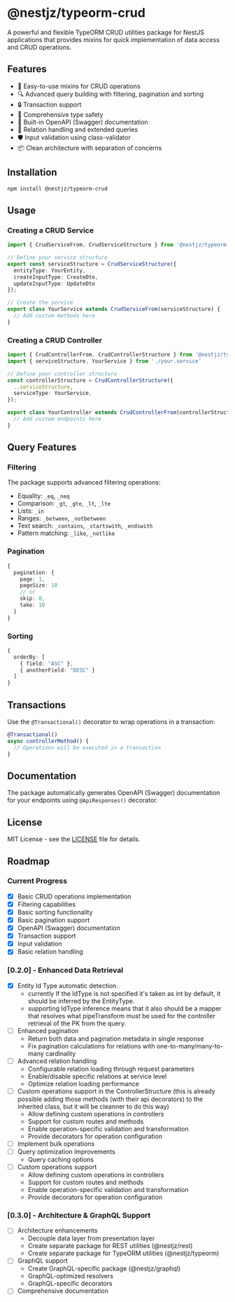 # @nestjz/typeorm-crud

A powerful and flexible TypeORM CRUD utilities package for NestJS applications that provides mixins for quick implementation of data access and CRUD operations.

## Features

- 🚀 Easy-to-use mixins for CRUD operations
- 🔍 Advanced query building with filtering, pagination and sorting
- 🔒 Transaction support
- 📝 Comprehensive type safety
- 🎯 Built-in OpenAPI (Swagger) documentation
- 🔄 Relation handling and extended queries
- 🛡️ Input validation using class-validator
- 📦 Clean architecture with separation of concerns

## Installation

```bash
npm install @nestjz/typeorm-crud
```

## Usage

### Creating a CRUD Service

```typescript
import { CrudServiceFrom, CrudServiceStructure } from '@nestjz/typeorm-crud';

// Define your service structure
export const serviceStructure = CrudServiceStructure({
  entityType: YourEntity,
  createInputType: CreateDto,
  updateInputType: UpdateDto
});

// Create the service
export class YourService extends CrudServiceFrom(serviceStructure) {
  // Add custom methods here
}
```

### Creating a CRUD Controller

```typescript
import { CrudControllerFrom, CrudControllerStructure } from '@nestjz/typeorm-crud';
import { serviceStructure, YourService } from './your.service'

// Define your controller structure
const controllerStructure = CrudControllerStructure({
  ..serviceStructure,
  serviceType: YourService,
});

export class YourController extends CrudControllerFrom(controllerStructure) {
  // Add custom endpoints here
}
```

## Query Features

### Filtering

The package supports advanced filtering operations:

- Equality: `_eq`, `_neq`
- Comparison: `_gt`, `_gte`, `_lt`, `_lte`
- Lists: `_in`
- Ranges: `_between`, `_notbetween`
- Text search: `_contains`, `_startswith`, `_endswith`
- Pattern matching: `_like`, `_notlike`

### Pagination

```typescript
{
  pagination: {
    page: 1,
    pageSize: 10
    // or
    skip: 0,
    take: 10
  }
}
```

### Sorting

```typescript
{
  orderBy: [
    { field: "ASC" },
    { anotherField: "DESC" }
  ]
}
```

## Transactions

Use the `@Transactional()` decorator to wrap operations in a transaction:

```typescript
@Transactional()
async controllerMethod() {
  // Operations will be executed in a transaction
}
```

## Documentation

The package automatically generates OpenAPI (Swagger) documentation for your endpoints using `@ApiResponses()` decorator.

## License

MIT License - see the [LICENSE](LICENSE) file for details.

## Roadmap

### Current Progress
- [x] Basic CRUD operations implementation
- [x] Filtering capabilities
- [x] Basic sorting functionality
- [x] Basic pagination support
- [x] OpenAPI (Swagger) documentation
- [x] Transaction support
- [x] Input validation
- [x] Basic relation handling

### [0.2.0] - Enhanced Data Retrieval
- [x] Entity Id Type automatic detection.
  - currently If the IdType is not specified it's taken as int by default, it should be inferred by the EntityType.
  - supporting IdType inference means that it also should be a mapper that resolves what pipeTransform must be used for the controller retrieval of the PK from the query.
- [ ] Enhanced pagination
  - Return both data and pagination metadata in single response
  - Fix pagination calculations for relations with one-to-many/many-to-many cardinality
- [ ] Advanced relation handling
  - Configurable relation loading through request parameters
  - Enable/disable specific relations at service level
  - Optimize relation loading performance
- [ ] Custom operations support in the ControllerStructure
    (this is already possible adding those methods (with their api decorators) to the inherited class, but it will be cleanner to do this way)
  - Allow defining custom operations in controllers
  - Support for custom routes and methods
  - Enable operation-specific validation and transformation
  - Provide decorators for operation configuration
- [ ] Implement bulk operations
- [ ] Query optimization improvements
  - Query caching options
- [ ] Custom operations support
  - Allow defining custom operations in controllers
  - Support for custom routes and methods
  - Enable operation-specific validation and transformation
  - Provide decorators for operation configuration

### [0.3.0] - Architecture & GraphQL Support
- [ ] Architecture enhancements
  - Decouple data layer from presentation layer
  - Create separate package for REST utilities (@nestjz/rest)
  - Create separate package for TypeORM utilities (@nestjz/typeorm)
- [ ] GraphQL support
  - Create GraphQL-specific package (@nestjz/graphql)
  - GraphQL-optimized resolvers
  - GraphQL-specific decorators
- [ ] Comprehensive documentation